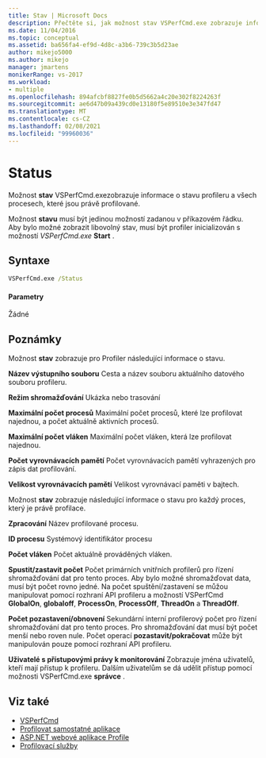 ```yaml
---
title: Stav | Microsoft Docs
description: Přečtěte si, jak možnost stav VSPerfCmd.exe zobrazuje informace o stavu profileru a všech procesech, které se momentálně profilují.
ms.date: 11/04/2016
ms.topic: conceptual
ms.assetid: ba656fa4-ef9d-4d8c-a3b6-739c3b5d23ae
author: mikejo5000
ms.author: mikejo
manager: jmartens
monikerRange: vs-2017
ms.workload:
- multiple
ms.openlocfilehash: 894afcbf8827fe0b5d5662a4c20e302f8224263f
ms.sourcegitcommit: ae6d47b09a439cd0e13180f5e89510e3e347fd47
ms.translationtype: MT
ms.contentlocale: cs-CZ
ms.lasthandoff: 02/08/2021
ms.locfileid: "99960036"
---
```

# <a name="status"></a>Status
Možnost  **stav** VSPerfCmd.exezobrazuje informace o stavu profileru a všech procesech, které jsou právě profilované.

 Možnost **stavu** musí být jedinou možností zadanou v příkazovém řádku. Aby bylo možné zobrazit libovolný stav, musí být profiler inicializován s možností *VSPerfCmd.exe* **Start** .

## <a name="syntax"></a>Syntaxe

```cmd
VSPerfCmd.exe /Status
```

#### <a name="parameters"></a>Parametry
 Žádné

## <a name="remarks"></a>Poznámky
 Možnost **stav** zobrazuje pro Profiler následující informace o stavu.

 **Název výstupního souboru** Cesta a název souboru aktuálního datového souboru profileru.

 **Režim shromažďování** Ukázka nebo trasování

 **Maximální počet procesů** Maximální počet procesů, které lze profilovat najednou, a počet aktuálně aktivních procesů.

 **Maximální počet vláken** Maximální počet vláken, která lze profilovat najednou.

 **Počet vyrovnávacích pamětí** Počet vyrovnávacích pamětí vyhrazených pro zápis dat profilování.

 **Velikost vyrovnávacích pamětí** Velikost vyrovnávací paměti v bajtech.

 Možnost **stav** zobrazuje následující informace o stavu pro každý proces, který je právě profilace.

 **Zpracování** Název profilované procesu.

 **ID procesu** Systémový identifikátor procesu

 **Počet vláken** Počet aktuálně prováděných vláken.

 **Spustit/zastavit počet** Počet primárních vnitřních profilerů pro řízení shromažďování dat pro tento proces. Aby bylo možné shromažďovat data, musí být počet rovno jedné. Na počet spuštění/zastavení se můžou manipulovat pomocí rozhraní API profileru a možností VSPerfCmd **GlobalOn**, **globaloff**, **ProcessOn**, **ProcessOff**, **ThreadOn** a **ThreadOff**.

 **Počet pozastavení/obnovení** Sekundární interní profilerový počet pro řízení shromažďování dat pro tento proces. Pro shromažďování dat musí být počet menší nebo roven nule. Počet operací **pozastavit/pokračovat** může být manipulován pouze pomocí rozhraní API profileru.

 **Uživatelé s přístupovými právy k monitorování** Zobrazuje jména uživatelů, kteří mají přístup k profileru. Dalším uživatelům se dá udělit přístup pomocí možnosti VSPerfCmd.exe **správce** .

## <a name="see-also"></a>Viz také
- [VSPerfCmd](../profiling/vsperfcmd.md)
- [Profilovat samostatné aplikace](../profiling/command-line-profiling-of-stand-alone-applications.md)
- [ASP.NET webové aplikace Profile](../profiling/command-line-profiling-of-aspnet-web-applications.md)
- [Profilovací služby](../profiling/command-line-profiling-of-services.md)
